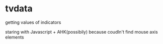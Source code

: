 # tvdata

getting values of indicators

staring with Javascript + AHK(possibily) because coudln't find mouse axis elements

